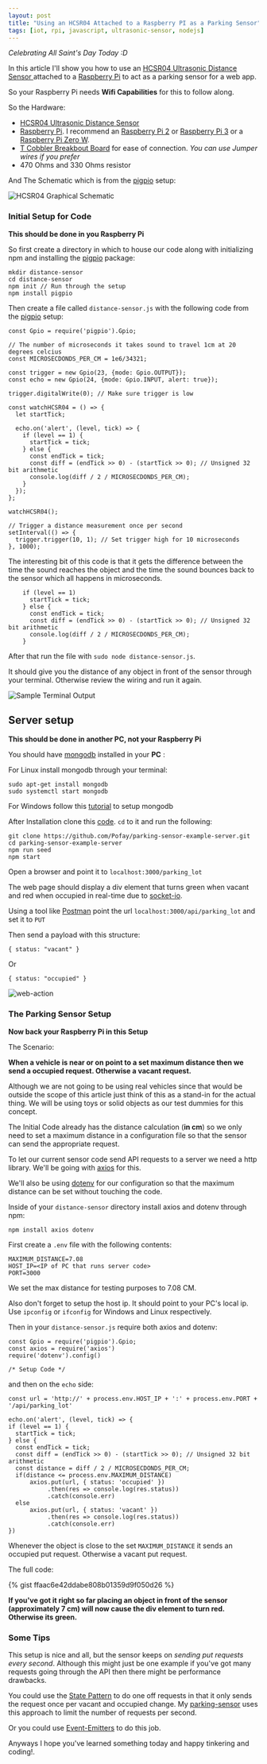 ```yaml
---
layout: post
title: "Using an HCSR04 Attached to a Raspberry PI as a Parking Sensor"
tags: [iot, rpi, javascript, ultrasonic-sensor, nodejs]
---
```


*Celebrating All Saint's Day Today :D*

In this article I'll show you how to use an [ HCSR04 Ultrasonic Distance Sensor ][hcsr04] attached to a [Raspberry Pi][rpi] to act as a parking sensor for a web app.

So your Raspberry Pi needs **Wifi Capabilities** for this to follow along.

So the Hardware:

* [HCSR04 Ultrasonic Distance Sensor][hcsr04] 
* [Raspberry Pi][rpi]. I recommend an [Raspberry Pi 2][rpi2] or [Raspberry Pi 3][rpi3] or a [Raspberry Pi Zero W][rpi0W].
* [T Cobbler Breakbout Board][cobbler] for ease of connection. *You can use Jumper wires if you prefer*
* 470 Ohms and 330 Ohms resistor

And The Schematic which is from the [pigpio][pigpio] setup:

![HCSR04 Graphical Schematic](/assets/images/distance-hc-sr04.png)

### Initial Setup for Code

**This should be done in you Raspberry Pi**

So first create a directory in which to house our code along with initializing npm and installing the [pigpio][pigpio-package] package:

    mkdir distance-sensor
    cd distance-sensor
    npm init // Run through the setup
    npm install pigpio

Then create a file called `distance-sensor.js` with the following code from the [pigpio][pigpio] setup: 

    const Gpio = require('pigpio').Gpio;
    
    // The number of microseconds it takes sound to travel 1cm at 20 degrees celcius
    const MICROSECDONDS_PER_CM = 1e6/34321;
    
    const trigger = new Gpio(23, {mode: Gpio.OUTPUT});
    const echo = new Gpio(24, {mode: Gpio.INPUT, alert: true});
    
    trigger.digitalWrite(0); // Make sure trigger is low
    
    const watchHCSR04 = () => {
      let startTick;
    
      echo.on('alert', (level, tick) => {
        if (level == 1) {
          startTick = tick;
        } else {
          const endTick = tick;
          const diff = (endTick >> 0) - (startTick >> 0); // Unsigned 32 bit arithmetic
          console.log(diff / 2 / MICROSECDONDS_PER_CM);
        }
      });
    };
    
    watchHCSR04();
    
    // Trigger a distance measurement once per second
    setInterval(() => {
      trigger.trigger(10, 1); // Set trigger high for 10 microseconds
    }, 1000);

The interesting bit of this code is that it gets the difference between the time the sound reaches the object and the time the sound bounces back to the sensor which all happens in microseconds.

        if (level == 1)
          startTick = tick;
        } else {
          const endTick = tick;
          const diff = (endTick >> 0) - (startTick >> 0); // Unsigned 32 bit arithmetic
          console.log(diff / 2 / MICROSECDONDS_PER_CM);
        }
 
After that run the file with `sudo node distance-sensor.js`.

It should give you the distance of any object in front of the sensor through your terminal. Otherwise review the wiring and run it again. 

![Sample Terminal Output](/assets/images/sample-terminal-output.png)

## Server setup 

**This should be done in another PC, not your Raspberry Pi**

You should have [mongodb][mongodb] installed in your **PC** :

For Linux install mongodb through your terminal:

    sudo apt-get install mongodb
    sudo systemctl start mongodb

For Windows follow this [tutorial][tutorial-mongodb] to setup mongodb

After Installation clone this [code][github]. `cd` to it and run the following:

    git clone https://github.com/Pofay/parking-sensor-example-server.git
    cd parking-sensor-example-server
    npm run seed
    npm start

Open a browser and point it to `localhost:3000/parking_lot`

The web page should display a div element that turns green when vacant and red when occupied in real-time due to [socket-io][socket-io]. 

Using a tool like [Postman][postman] point the url `localhost:3000/api/parking_lot` and set it to `PUT`

Then send a payload with this structure:

    { status: "vacant" } 

Or

    { status: "occupied" }

![web-action](/assets/images/web-action.gif)

### The Parking Sensor Setup

**Now back your Raspberry Pi in this Setup**

The Scenario:

**When a vehicle is near or on point to a set maximum distance then we send a occupied request. Otherwise a vacant request.**

Although we are not going to be using real vehicles since that would be outside the scope of this article
just think of this as a stand-in for the actual thing. We will be using toys or solid objects as our test dummies for this concept.

The Initial Code already has the distance calculation (**in cm**) so we only need to set a maximum distance in a configuration file so that the sensor can send the appropriate request.

To let our current sensor code send API requests to a server we need a http library. We'll be going with [axios][axios] for this.

We'll also be using [dotenv][dotenv] for our configuration so that the maximum distance can be set without touching the code.

Inside of your `distance-sensor` directory install axios and dotenv through npm:

    npm install axios dotenv

First create a `.env` file with the following contents:

    MAXIMUM_DISTANCE=7.08
    HOST_IP=<IP of PC that runs server code>
    PORT=3000

We set the max distance for testing purposes to 7.08 CM.

Also don't forget to setup the host ip. It should point to your PC's local ip. Use `ipconfig` or `ifconfig` for Windows and Linux respectively.

Then in your `distance-sensor.js` require both axios and dotenv:

    const Gpio = require('pigpio').Gpio;
    const axios = require('axios')
    require('dotenv').config()
    
    /* Setup Code */

and then on the `echo` side:

    const url = 'http://' + process.env.HOST_IP + ':' + process.env.PORT + '/api/parking_lot'

    echo.on('alert', (level, tick) => {
    if (level == 1) {
      startTick = tick;
    } else {
      const endTick = tick;
      const diff = (endTick >> 0) - (startTick >> 0); // Unsigned 32 bit arithmetic
      const distance = diff / 2 / MICROSECDONDS_PER_CM;
      if(distance <= process.env.MAXIMUM_DISTANCE)
          axios.put(url, { status: 'occupied' })
               .then(res => console.log(res.status))
               .catch(console.err)
      else
          axios.put(url, { status: 'vacant' })
               .then(res => console.log(res.status))
               .catch(console.err)
    })

Whenever the object is close to the set `MAXIMUM_DISTANCE` it sends an occupied put request. Otherwise a vacant put request.

The full code:

{% gist ffaac6e42ddabe808b01359d9f050d26 %}


**If you've got it right so far placing an object in front of the sensor (approximately 7 cm) will now cause the div element to turn red. Otherwise its green.**

### Some Tips

This setup is nice and all, but the sensor keeps on *sending put requests every second*. Although this might just be one example if you've got many requests going through the API then there might be performance drawbacks.

You could use the [State Pattern][state-pattern] to do one off requests in that it only sends the request once per vacant and occupied change. My [parking-sensor][parking-sensor] uses this approach to limit the number of requests per second. 

Or you could use [Event-Emitters][event-emitters] to do this job.

Anyways I hope you've learned something today and happy tinkering and coding!.

[axios]: https://github.com/axios/axios
[dotenv]: https://github.com/motdotla/dotenv
[pigpio-package]: https://github.com/fivdi/pigpio
[pigpio]: https://github.com/fivdi/pigpio#measure-distance-with-a-hc-sr04-ultrasonic-sensor
[github]: https://github.com/Pofay/parking-sensor-example-server/
[graphical-schematic]: (assets/images/distance-hc-sr04.png)
[hcsr04]: https://shopee.ph/HC-SR04-Ultrasonic-Sensor-Module-i.31595899.445823845/similar?from=ads&gclid=EAIaIQobChMIjMuR-M-y3gIVRWoqCh3UuwZ2EAQYAiABEgLBZPD_BwE
[rpi]: https://www.raspberrypi.org/
[rpi2]: https://www.raspberrypi.org/products/raspberry-pi-2-model-b/
[rpi3]: https://www.raspberrypi.org/products/raspberry-pi-3-model-b/
[rpi0W]: https://www.raspberrypi.org/products/raspberry-pi-zero-w/
[cobbler]: https://www.adafruit.com/product/2028
[parking-sensor]: https://github.com/Pofay/parking-sensor
[parking-app-api]: https://github.com/Pofay/parking-app-api
[socket-io]: https://socket.io/
[tutorial-mongodb]: https://docs.mongodb.com/manual/tutorial/install-mongodb-on-windows/#install-mdb-edition
[mongodb]: https://www.mongodb.com/
[postman]: https://www.getpostman.com/apps
[event-emitters]:https://nodejs.org/api/events.html#events_class_eventemitter
[state-pattern]: https://sourcemaking.com/design_patterns/state
